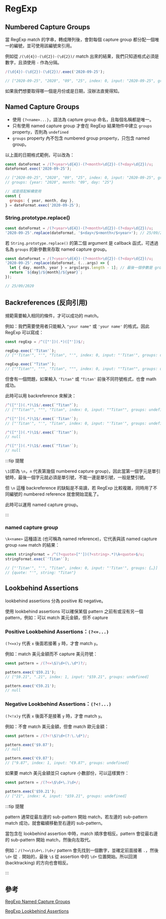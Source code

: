 # RegExp

## Numbered Capture Groups

當 RegExp match 的字串，轉成陣列後，會對每個 capture group 都分配一個唯一的編號，並可使用該編號來引用。

例如從 `/(\d{4})-(\d{2})-(\d{2})/` match 出來的結果，我們只知道格式必須是數字，且須使用 `-` 作為分隔。

```js
/(\d{4})-(\d{2})-(\d{2})/.exec('2020-09-25');

// ["2020-09-25", "2020", "09", "25", index: 0, input: "2020-09-25", groups: undefined]
```

如果我們想要取得哪一個是月份或是日期，沒辦法直覺得知。

## Named Capture Groups

- 使用 `{?<name>...}`，語法為 capture group 命名，且每個名稱都是唯一。
- 只有使用 named capture group 才會在 RegExp 結果物件中建立 `groups` property，否則為 `undefined`
- `groups` property 內不包含 numbered group property，只包含 named group。

以上面的日期格式範例，可以改為：

```js
const dateFormat = /(?<year>\d{4})-(?<month>\d{2})-(?<day>\d{2})/u;
dateFormat.exec('2020-09-25');

// ["2020-09-25", "2020", "09", "25", index: 0, input: "2020-09-25", groups: {…}]
// groups: {year: "2020", month: "09", day: "25"}

// 或是搭配解構使用
const {
  groups: { year, month, day },
} = dateFormat.exec('2020-09-25');
```

### String.prototype.replace()

```js
const dateFormat = /(?<year>\d{4})-(?<month>\d{2})-(?<day>\d{2})/u;
'2020-09-25'.replace(dateFormat, '$<day>/$<month>/$<year>'); // 25/09/2020
```

若 `String.prototype.replace()` 的第二個 argument 是 callback 函式，可透過名為 `groups` 的新參數來存取 named capture group。

```js
const dateFormat = /(?<year>\d{4})-(?<month>\d{2})-(?<day>\d{2})/u;
'2020-09-25'.replace(dateFormat, (...args) => {
  let { day, month, year } = args[args.length - 1]; // 最後一個參數是 groups
  return `${day}/${month}/${year}`;
});

// 25/09/2020
```

## Backreferences (反向引用)

規範需要輸入相同的條件，才可以成功的 match。

例如：我們需要使用者只能輸入 `"your name"` 或 `'your name'` 的格式。因此 RegExp 可以寫成：

```js
const regExp = /^(["'])(.*)(["'])$/;

regExp.exec(`'Titan'`);
// ["'Titan'", "'", "Titan", "'", index: 0, input: "'Titan'", groups: undefined]

regExp.exec(`"Titan"`);
// [""Titan"", """, "Titan", """, index: 0, input: ""Titan"", groups: undefined]
```

但會有一個問題，如果輸入 `'Titan"` 或 `"Titan'` 前後不同符號格式，也會 math 成功。

此時可以用 backreference 來解決：

```js
/^(["'])(.*)\1$/.exec(`"Titan"`);
// [""Titan"", """, "Titan", index: 0, input: ""Titan"", groups: undefined]

/^(["'])(.*)\1$/.exec(`'Titan'`);
// ["'Titan'", "'", "Titan", index: 0, input: "'Titan'", groups: undefined]

/^(["'])(.*)\1$/.exec(`'Titan"`);
// null

/^(["'])(.*)\1$/.exec(`"Titan'`);
// null
```

:::tip 提醒

`\1`(即為 `\n`，`n` 代表第幾個 numbered capture group)，因此當第一個字元是單引號時，最後一個字元就必須是單引號，不能一邊是單引號，一般是雙引號。

但 `\n` 這種 backreference 的缺點是不易讀，若 RegExp 比較複雜，同時用了不同編號的 numbered reference 就會開始混亂了。

此時可以運用 named capture group。

:::

### named capture group

`\k<name>` 這種語法 (也可稱為 named reference)，它代表與該 named capture group `name` match 的結果：

```js
const stringFormat = /^(?<quote>["'])(?<string>.*)\k<quote>$/u;
stringFormat.exec(`'Titan'`);

// ["'Titan'", "'", "Titan", index: 0, input: "'Titan'", groups: {…}]
// {quote: "'", string: "Titan"}
```

## Lookbehind Assertions

lookbehind assertions 分為 positive 和 negative。

使用 lookbehind assertions 可以確保某個 pattern 之前有或沒有另一個 pattern，例如：可以 match 美元金額，但不 capture

### Positive Lookbehind Assertions：`(?<=...)`

`(?<=x)y` 代表 `x` 後面若接著 `y` 時，才會 match `y`。

例如：match 美元金額而不 capture 美元符號：

```js
const pattern = /(?<=\$)\d+(\.\d*)?/;

pattern.exec('$59.21');
// ["59.21", ".21", index: 1, input: "$59.21", groups: undefined]

pattern.exec('€59.21');
// null
```

### Negative Lookbehind Assertions：`(?<!...)`

`(?<!x)y` 代表 `x` 後面不是接著 `y` 時，才會 match `y`。

例如：不會 match 美元金額，但會 match 歐元金額：

```js
const pattern = /(?<!\$)\d+(?:\.\d*)/;

pattern.exec('$9.87');
// null

pattern.exec('€9.87');
// ["9.87", index: 1, input: "€9.87", groups: undefined]
```

如果要 match 美元金額並只 capture 小數部份，可以這樣實作：

```js
const pattern = /(?<=\$\d+\.)\d+/;

pattern.exec('$59.21');
// ["21", index: 4, input: "$59.21", groups: undefined]
```

:::tip 提醒

pattern 通常從最左邊的 sub-pattern 開始 match，若左邊的 sub-pattern match 成功，就會繼續移動至右邊的 sub-pattern。

當包含在 lookbehind assertion 中時，match 順序會相反。pattern 會從最右邊的 sub-pattern 開始 match，然後向左取代。

例如：`/(?<=\$\d+\.)\d+/` pattern 會先找到一個數字，並確定前面接著 `.`，然後 `\d+` 從 `.` 開始的，最後 `\$` 從 assertion 中的 `\d+` 位置開始。所以回溯 (backtracking) 的方向也會相反。

:::

## 參考

[RegExp Named Capture Groups](https://ithelp.ithome.com.tw/articles/10243957)

[RegExp Lookbehind Assertions](https://ithelp.ithome.com.tw/articles/10245116)
